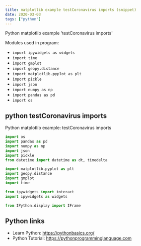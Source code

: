 ```yaml
---
title: matplotlib example testCoronavirus imports (snippet)
date: 2020-03-03
tags: ["python"]
---
```

Python matplotlib example 'testCoronavirus imports'


Modules used in program: 
* `import ipywidgets as widgets`
* `import time`
* `import gmplot `
* `import geopy.distance`
* `import matplotlib.pyplot as plt`
* `import pickle`
* `import json`
* `import numpy as np`
* `import pandas as pd`
* `import os`

## python testCoronavirus imports

Python matplotlib example: testCoronavirus imports

```python
import os
import pandas as pd
import numpy as np
import json
import pickle
from datetime import datetime as dt, timedelta

import matplotlib.pyplot as plt
import geopy.distance
import gmplot 
import time

from ipywidgets import interact
import ipywidgets as widgets

from IPython.display import IFrame

```

## Python links

- Learn Python: https://pythonbasics.org/
- Python Tutorial: https://pythonprogramminglanguage.com

